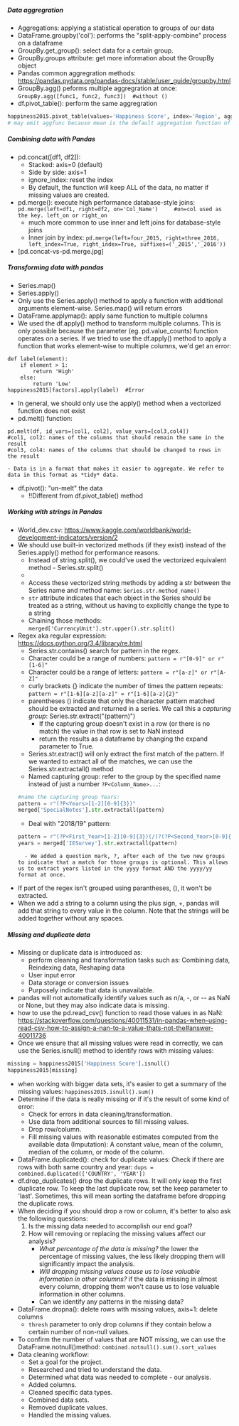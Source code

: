 ##### Data aggregration
- Aggregations: applying a statistical operation to groups of our data
- DataFrame.groupby('col'): performs the "split-apply-combine" process on a dataframe
- GroupBy.get_group(): select data for a certain group.
- GroupBy.groups attribute: get more information about the GroupBy object
- Pandas common aggregration methods: https://pandas.pydata.org/pandas-docs/stable/user_guide/groupby.html
- GroupBy.agg() peforms multiple aggregration at once: `GroupBy.agg([func1, func2, func3])  #without ()`
- df.pivot_table(): perform the same aggregration
```python
happiness2015.pivot_table(values='Happiness Score', index='Region', aggfunc=np.mean)
# may omit aggfunc because mean is the default aggregation function of df.pivot_table()
```

##### Combining data with Pandas
- pd.concat([df1, df2]):
    - Stacked: axis=0 (default)
    - Side by side: axis=1
    - ignore_index: reset the index
    - By default, the function will keep ALL of the data, no matter if missing values are created.
- pd.merge(): execute high performance database-style joins: `pd.merge(left=df1, right=df2, on='Col_Name')     #on=col used as the key. left_on or right_on`
    - much more common to use inner and left joins for database-style joins
    - Inner join by index: `pd.merge(left=four_2015, right=three_2016, left_index=True, right_index=True, suffixes=('_2015','_2016'))`
- [pd.concat-vs-pd.merge.jpg] 

##### Transforming data with pandas
- Series.map()
- Series.apply()
- Only use the Series.apply() method to apply a function with additional arguments element-wise. Series.map() will return errors
- DataFrame.applymap(): apply same function to multiple columns
- We used the df.apply() method to transform multiple columns. This is only possible because the parameter (eg. pd.value_counts) function operates on a series. If we tried to use the df.apply() method to apply a function that works element-wise to multiple columns, we'd get an error:
```
def label(element):
    if element > 1:
        return 'High'
    else:
        return 'Low'
happiness2015[factors].apply(label)  #Error
```
- In general, we should only use the apply() method when a vectorized function does not exist
- pd.melt() function: 
```
pd.melt(df, id_vars=[col1, col2], value_vars=[col3,col4])
#col1, col2: names of the columns that should remain the same in the result
#col3, col4: names of the columns that should be changed to rows in the result
```
    - Data is in a format that makes it easier to aggregate. We refer to data in this format as *tidy* data.
- df.pivot(): "un-melt" the data
    -  !!Different from df.pivot_table() method 

##### Working with strings in Pandas
- World_dev.csv: https://www.kaggle.com/worldbank/world-development-indicators/version/2
- We should use built-in vectorized methods (if they exist) instead of the Series.apply() method for performance reasons.
     - Instead of string.split(), we could've used the vectorized equivalent method - Series.str.split()
     - [Common equivalent vectorized string method.jpb]: https://pandas.pydata.org/pandas-docs/stable/user_guide/text.html
     - Access these vectorized string methods by adding a str between the Series name and method name: `Series.str.method_name()`
     - `str` attribute indicates that each object in the Series should be treated as a string, without us having to explicitly change the type to a string
     - Chaining those methods: `merged['CurrencyUnit'].str.upper().str.split()`
- Regex aka regular expression: https://docs.python.org/3.4/library/re.html
    - Series.str.contains() search for pattern in the regex.
    - Character could be a range of numbers: `pattern = r"[0-9]" or r"[1-6]"`
    - Character could be a range of letters: `pattern = r"[a-z]" or r"[A-Z]"`
    - curly brackets {} indicate the number of times the pattern repeats: `pattern = r"[1-6][a-z][a-z]" = r"[1-6][a-z]{2}"`
    - parentheses () indicate that only the character pattern matched should be extracted and returned in a series. We call this a *capturing group*: Series.str.extract("(pattern)")
        - If the capturing group doesn't exist in a row (or there is no match) the value in that row is set to NaN instead
        - return the results as a dataframe by changing the expand parameter to True.
    -  Series.str.extract() will only extract the first match of the pattern. If we wanted to extract all of the matches, we can use the Series.str.extractall() method
    - Named capturing group: refer to the group by the specified name instead of just a number `?P<Column_Name>...`:
    ```py
    #name the capturing group Years:
    pattern = r"(?P<Years>[1-2][0-9]{3})"
    merged['SpecialNotes'].str.extractall(pattern)
    ```
    - Deal with "2018/19" pattern:
    ```py
    pattern = r"(?P<First_Year>[1-2][0-9]{3})(/)?(?P<Second_Year>[0-9]{2})?"
    years = merged['IESurvey'].str.extractall(pattern)
    ```
        - We added a question mark, ?, after each of the two new groups to indicate that a match for those groups is optional. This allows us to extract years listed in the yyyy format AND the yyyy/yy format at once.
- If part of the regex isn't grouped using parantheses, (), it won't be extracted.
- When we add a string to a column using the plus sign, +, pandas will add that string to every value in the column. Note that the strings will be added together without any spaces.

##### Missing and duplicate data
- Missing or duplicate data is introduced as: 
    - perform cleaning and transformation tasks such as: Combining data, Reindexing data, Reshaping data
    - User input error
    - Data storage or conversion issues
    - Purposely indicate that data is unavailable.
- pandas will not automatically identify values such as n/a, -, or -- as NaN or None, but they may also indicate data is missing.
- how to use the pd.read_csv() function to read those values in as NaN: https://stackoverflow.com/questions/40011531/in-pandas-when-using-read-csv-how-to-assign-a-nan-to-a-value-thats-not-the#answer-40011736
- Once we ensure that all missing values were read in correctly, we can use the Series.isnull() method to identify rows with missing values:
```py
missing = happiness2015['Happiness Score'].isnull()
happiness2015[missing]
```
- when working with bigger data sets, it's easier to get a summary of the missing values: `happiness2015.isnull().sum()`
- Determine if the data is really missing or if it's the result of some kind of error:
    - Check for errors in data cleaning/transformation.
    - Use data from additional sources to fill missing values.
    - Drop row/column.
    - Fill missing values with reasonable estimates computed from the available data (Imputation): A constant value, mean of the column, median of the column, or mode of the column.
- DataFrame.duplicated(): check for duplicate values: Check if there are rows with both same country and year: `dups = combined.duplicated(['COUNTRY', 'YEAR'])`
- df.drop_duplicates() drop the duplicate rows. It will only keep the first duplicate row. To keep the last duplicate row, set the keep parameter to 'last'. Sometimes, this will mean sorting the dataframe before dropping the duplicate rows.
- When deciding if you should drop a row or column, it's better to also ask the following questions:
    1. Is the missing data needed to accomplish our end goal?
    2. How will removing or replacing the missing values affect our analysis?
        - *What percentage of the data is missing?* the lower the percentage of missing values, the less likely dropping them will significantly impact the analysis.
        - *Will dropping missing values cause us to lose valuable information in other columns?* if the data is missing in almost every column, dropping them won't cause us to lose valuable information in other columns. 
        - Can we identify any patterns in the missing data?
- DataFrame.dropna(): delete rows with missing values, axis=1: delete columns
    - `thresh` parameter to only drop columns if they contain below a certain number of non-null values.
- To confirm the number of values that are NOT missing, we can use the DataFrame.notnull()method: `combined.notnull().sum().sort_values`
-  Data cleaning workflow:
    - Set a goal for the project.
    - Researched and tried to understand the data.
    - Determined what data was needed to complete     - our analysis.
    - Added columns.
    - Cleaned specific data types.
    - Combined data sets.
    - Removed duplicate values.
    - Handled the missing values.






